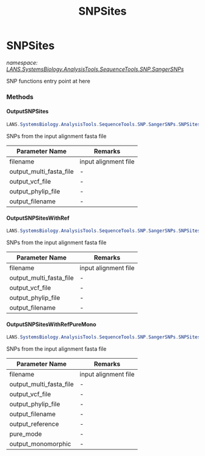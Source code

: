 ﻿---
title: SNPSites
---

# SNPSites
_namespace: [LANS.SystemsBiology.AnalysisTools.SequenceTools.SNP.SangerSNPs](N-LANS.SystemsBiology.AnalysisTools.SequenceTools.SNP.SangerSNPs.html)_

SNP functions entry point at here



### Methods

#### OutputSNPSites
```csharp
LANS.SystemsBiology.AnalysisTools.SequenceTools.SNP.SangerSNPs.SNPSites.OutputSNPSites(System.String@,System.Int32,System.Int32,System.Int32,System.String@)
```
SNPs from the input alignment fasta file

|Parameter Name|Remarks|
|--------------|-------|
|filename|input alignment file|
|output_multi_fasta_file|-|
|output_vcf_file|-|
|output_phylip_file|-|
|output_filename|-|


#### OutputSNPSitesWithRef
```csharp
LANS.SystemsBiology.AnalysisTools.SequenceTools.SNP.SangerSNPs.SNPSites.OutputSNPSitesWithRef(System.String@,System.Int32,System.Int32,System.Int32,System.String@)
```
SNPs from the input alignment fasta file

|Parameter Name|Remarks|
|--------------|-------|
|filename|input alignment file|
|output_multi_fasta_file|-|
|output_vcf_file|-|
|output_phylip_file|-|
|output_filename|-|


#### OutputSNPSitesWithRefPureMono
```csharp
LANS.SystemsBiology.AnalysisTools.SequenceTools.SNP.SangerSNPs.SNPSites.OutputSNPSitesWithRefPureMono(System.String@,System.Int32,System.Int32,System.Int32,System.String@,System.Int32,System.Int32,System.Int32)
```
SNPs from the input alignment fasta file

|Parameter Name|Remarks|
|--------------|-------|
|filename|input alignment file|
|output_multi_fasta_file|-|
|output_vcf_file|-|
|output_phylip_file|-|
|output_filename|-|
|output_reference|-|
|pure_mode|-|
|output_monomorphic|-|



